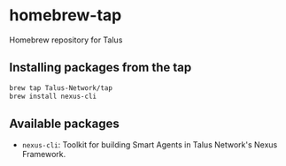 # homebrew-tap

Homebrew repository for Talus

## Installing packages from the tap

```bash
brew tap Talus-Network/tap
brew install nexus-cli
```

## Available packages

- `nexus-cli`: Toolkit for building Smart Agents in Talus Network's Nexus Framework.
